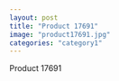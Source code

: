 ```yaml
---
layout: post
title: "Product 17691"
image: "product17691.jpg"
categories: "category1"
---
```

Product 17691
